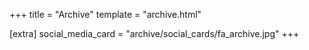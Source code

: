+++
title = "Archive"
template = "archive.html"

[extra]
social_media_card = "archive/social_cards/fa_archive.jpg"
+++
